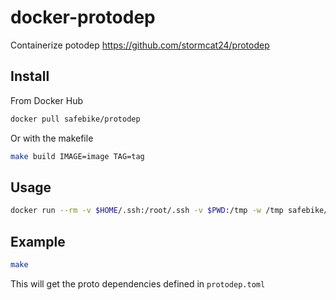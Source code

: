 # docker-protodep

Containerize potodep https://github.com/stormcat24/protodep

## Install

From Docker Hub

```sh
docker pull safebike/protodep
```

Or with the makefile

```sh
make build IMAGE=image TAG=tag
```

## Usage

```sh
docker run --rm -v $HOME/.ssh:/root/.ssh -v $PWD:/tmp -w /tmp safebike/protodep up -f -i id_rsa
```

## Example

```sh
make
```
This will get the proto dependencies defined in `protodep.toml`

